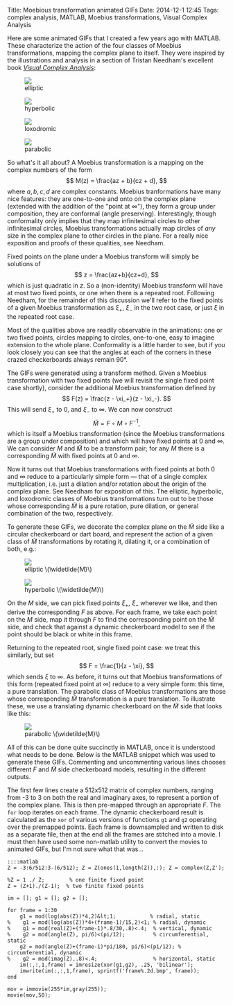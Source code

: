 Title: Moebious transformation animated GIFs
Date: 2014-12-1 12:45
Tags: complex analysis, MATLAB, Moebius transformations, Visual Complex Analysis

Here are some animated GIFs that I created a few years ago with MATLAB.  These characterize the action of the four classes of Moebius transformations, mapping the complex plane to itself.  They were inspired by the illustrations and analysis in a section of Tristan Needham's excellent book [*Visual Complex Analysis*](http://books.google.com/books?vid=ISBN0198534469):

<figure><img src="/images/elliptic.gif"><figcaption>elliptic</figcaption></figure>
<figure><img src="/images/hyperbolic.gif"><figcaption>hyperbolic</figcaption></figure>
<figure><img src="/images/loxodromic.gif"><figcaption>loxodromic</figcaption></figure>
<figure><img src="/images/parabolic.gif"><figcaption>parabolic</figcaption></figure>

So what's it all about?  A Moebius transformation is a mapping on the complex numbers of the form $$ M(z) = \frac{az + b}{cz + d}, $$ where $a, b, c, d$ are complex constants.  Moebius tranformations have many nice features: they are one-to-one and onto on the complex plane (extended with the addition of the "point at $\infty$"), they form a group under composition, they are conformal (angle preserving).  Interestingly, though conformality only implies that they map infinitesimal circles to other infinitesimal circles, Moebius transformations actually map circles of *any* size in the complex plane to other circles in the plane.  For a really nice exposition and proofs of these qualities, see Needham.

Fixed points on the plane under a Moebius transform will simply be solutions of $$ z = \frac{az+b}{cz+d}, $$ which is just quadratic in $z$.  So a (non-identity) Moebius transform will have at most two fixed points, or one when there is a repeated root.  Following Needham, for the remainder of this discussion we'll refer to the fixed points of a given Moebius transformation as $\xi_+$, $\xi_-$ in the two root case, or just $\xi$ in the repeated root case.

Most of the qualities above are readily observable in the animations: one or two fixed points, circles mapping to circles, one-to-one, easy to imagine extension to the whole plane.  Conformality is a little harder to see, but if you look closely you can see that the angles at each of the corners in these crazed checkerboards always remain 90°.

The GIFs were generated using a transform method.  Given a Moebius transformation with two fixed points (we will revisit the single fixed point case shortly), consider the additional Moebius transformation defined by $$ F(z) =  \frac{z - \xi_+}{z - \xi_-}. $$ This will send $\xi_+$ to $0$, and  $\xi_-$ to $\infty$.  We can now construct $$ \widetilde{M} = F \circ  M \circ F^{-1}, $$ which is itself a Moebius transformation (since the  Moebius transformations are a group under composition) and which will  have fixed points at $0$ and $\infty$.  We can consider $M$ and $\widetilde{M}$ to be a transform pair; for any $M$ there is a corresponding $\widetilde{M}$ with fixed points at $0$ and $\infty$.

Now it turns out that Moebius transformations with fixed points at both $0$ and $\infty$ reduce to a particularly simple form — that of a single complex multiplication, i.e. just a dilation and/or rotation about the origin of the complex plane.  See Needham for exposition of this.  The elliptic, hyperbolic, and loxodromic classes of Moebius transformations turn out to be those whose corresponding $\widetilde{M}$ is a pure rotation, pure dilation, or general combination of the two, respectively.

To generate these GIFs, we decorate the complex plane on the $\widetilde{M}$ side like a circular checkerboard or dart board, and represent the action of a given class of $\widetilde{M}$ transformations by rotating it, dilating it, or a combination of both, e.g.:

<figure><img src="/images/pre-elliptic.gif"><figcaption>elliptic \(\widetilde{M}\)</figcaption></figure>
<figure><img src="/images/pre-hyperbolic.gif"><figcaption>hyperbolic \(\widetilde{M}\)</figcaption></figure>

On the $M$ side, we can pick fixed points $\xi_+$, $\xi_-$ wherever we like, and then derive the corresponding $F$ as above.  For each frame, we take each point on the $M$ side, map it through $F$ to find the corresponding point on the $\widetilde{M}$ side, and check that against a dynamic checkerboard model to see if the point should be black or white in this frame.

Returning to the repeated root, single fixed point case: we treat this similarly, but set $$ F = \frac{1}{z - \xi}, $$ which sends $\xi$ to $\infty$.  As before, it turns out that Moebius transformations of this form (repeated fixed point at $\infty$) reduce to a very simple form: this time, a pure translation.  The parabolic class of Moebius transformations are those whose corresponding $\widetilde{M}$ transformation is a pure translation.  To illustrate these, we use a translating dynamic checkerboard on the $\widetilde{M}$ side that looks like this:

<figure><img src="/images/pre-parabolic.gif"><figcaption>parabolic \(\widetilde{M}\)</figcaption></figure>

All of this can be done quite succinctly in MATLAB, once it is understood what needs to be done.  Below is the MATLAB snippet which was used to generate these GIFs.  Commenting and uncommenting various lines chooses different $F$ and $\widetilde{M}$ side checkerboard models, resulting in the different outputs.

The first few lines create a 512x512 matrix of complex numbers, ranging from -3 to 3 on both the real and imaginary axes, to represent a portion of the complex plane.  This is then pre-mapped through an appropriate $F$.  The <code>for</code> loop iterates on each frame.  The dynamic checkerboard result is calculated as the <code>xor</code> of various versions of functions <code>g1</code> and <code>g2</code> operating over the premapped points.  Each frame is downsampled and written to disk as a separate file, then at the end all the frames are stitched into a movie.  I must then have used some non-matlab utility to convert the movies to animated GIFs, but I'm not sure what that was...

    ::::matlab
    Z = -3:6/512:3-(6/512); Z = Z(ones(1,length(Z)),:); Z = complex(Z,Z');

    %Z = 1 ./ Z;        % one finite fixed point
    Z = (Z+1)./(Z-1);  % two finite fixed points

    im = []; g1 = []; g2 = [];

    for frame = 1:30
        g1 = mod(log(abs(Z))*4,2)&lt;1;           % radial, static
    %    g1 = mod(log(abs(Z))*4+(frame-1)/15,2)<1; % radial, dynamic
    %    g1 = mod(real(Z)+(frame-1)*.8/30,.8)<.4;  % vertical, dynamic
    %    g2 = mod(angle(Z), pi/6)<(pi/12);         % circumferential, static
        g2 = mod(angle(Z)+(frame-1)*pi/180, pi/6)<(pi/12); % circumferential, dynamic
    %    g2 = mod(imag(Z),.8)<.4;                  % horizontal, static
        im(:,:,1,frame) = imresize(xor(g1,g2), .25, 'bilinear');
        imwrite(im(:,:,1,frame), sprintf('frame%.2d.bmp', frame));
    end

    mov = immovie(255*im,gray(255));
    movie(mov,50);
